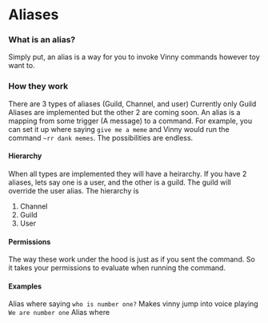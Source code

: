 # Aliases
### What is an alias?
Simply put, an alias is a way for you to invoke Vinny commands however toy want to.

### How they work
There are 3 types of aliases (Guild, Channel, and user) Currently only Guild Aliases are implemented but the other 2 are coming soon.
An alias is a mapping from some trigger (A message) to a command. For example, you can set it up where saying `give me a meme` and Vinny
would run the command `~rr dank memes`. The possibilities are endless.

#### Hierarchy
When all types are implemented they will have a heirarchy. If you have 2 aliases, lets say one is a user, and the other is a guild. The guild will
override the user alias. The hierarchy is
1. Channel
2. Guild
3. User

#### Permissions
The way these work under the hood is just as if you sent the command. So it takes your permissions to evaluate when running the command.

#### Examples
Alias where saying `who is number one?` Makes vinny jump into voice playing `We are number one`
Alias where 